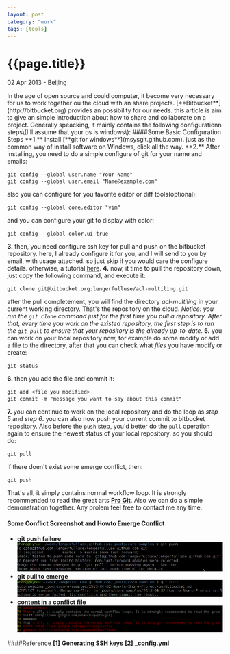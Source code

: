 ```yaml
---
layout: post
category: "work"
tags: [tools]
---
```

{{page.title}}
=============
<p class="meta">02 Apr 2013 - Beijing</p>
In the age of open source and could computer, it become very necessary for us to work together ou the cloud with an
share projects. [**Bitbucket**](http://bitbucket.org) provides an possibility for our needs.  this article is aim to
give an simple introduction about how to share and collaborate on a project.
Generally speacking, it mainly contains the following configurationn steps\(I'll assume that your os is
windows\):
####Some Basic Configuration Steps
**1.**  Install [**git for windows**](msysgit.github.com). just as the common way of install software on Windows,
click
all the way.
**2.**  After installing, you need to do a simple configure of git for your name and emails:

	git config --global user.name "Your Name"
	git config --global user.email "Name@example.com"

also you can configure for you favorite editor or diff tools\(optional\):

	git config --global core.editor "vim"

and you can configure your git to display with color:

	git config --global color.ui true

**3.** then, you need configure ssh key for pull and push on the bitbucket repository. here, I already configure it
for
you, and I will send to you by email, with usage attached. so just skip if you would care the configure details.
otherwise, a tutorial [here](https://help.github.com/articles/generating-ssh-keys).
**4.** now, it time to pull the repository down, just copy the following command, and execute it:

	git clone git@bitbucket.org:lengerfulluse/acl-multiling.git

after the pull completement, you will find the directory *acl\-multiling* in your current working directory. That's
the repository on the cloud.
*Notice: you run the `git clone` command just for the first time you pull a repository. After that, every time you
work on the existed repository, the first step is to run the `git pull` to ensure that your repository
 is the already up\-to\-date*.
**5.** you can work on your local repository now, for example do some modify or add a file to the directory, after
that you can check  what *files* you have modify or create:

	git status

**6.** then you add the file and commit it:

	git add <file you modified>
	git commit -m "message you want to say about this commit"

**7.** you can continue to work on the local repository and do the loop as *step 5* and *step 6*. you can also now
push
your current commit to bitbucket repository.  Also before the `push` step, you'd better do the `pull` operation again
to ensure the newest status of your local repository. so you should do:

	git pull

if there doen't exist some emerge conflict, then:

	git push

That's all, it simply contains normal workflow loop. It is strongly recommended to read the great arts [**Pro
Git**](http://www.google.com/search?q=pro+git).
Also we can do a simple demonstration together. Any prolem feel free to contact me any time.
#### Some Conflict Screenshot and Howto Emerge Conflict
- **git push failure**
  ![push failure](/assets/img/git/push-conflict.png)
- **git pull to emerge**
  ![pull emerge](/assets/img/git/pull-emerge-conflict.png)
- **content in a conflict file**
  ![cotent](/assets/img/git/conflict-content.png)

####Reference
**\[1\]** [**Generating SSH keys**](https://help.github.com/articles/generating-ssh-keys)
**\[2\]** [**\_config.yml**](http://jekyllrb.com)


